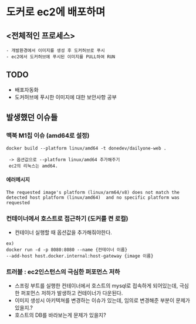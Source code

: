 # 도커로 ec2에 배포하며

## <전체적인 프로세스>
```text
- 개발환경에서 이미지를 생성 후 도커허브로 푸시
- ec2에서 도커허브에 푸시된 이미지를 PULL하여 RUN
```
## TODO
- 배포자동화
- 도커허브에 푸시한 이미지에 대한 보안사항 공부

## 발생했던 이슈들
### 맥북 M1칩 이슈 (amd64로 설정)
```text
docker build --platform linux/amd64 -t donedev/dailyone-web .

 -> 옵션값으로 --platform linux/amd64 추가해주기
 ec2의 리눅스는 amd64.
```
#### 에러메시지
`
The requested image's platform (linux/arm64/v8) does not match the detected host platform (linux/amd64) 
and no specific platform was requested
`

### 컨테이너에서 호스트로 접근하기 (도커를 켠 로컬)
- 컨테이너 실행할 때 옵션값을 추가해줘야한다. 
```
ex)
docker run -d -p 8080:8080 --name {컨테이너 이름} 
--add-host host.docker.internal:host-gateway {image 이름}
```
### 트러블 : ec2인스턴스의 극심한 퍼포먼스 저하
- 스프링 부트를 실행한 컨테이너에서 호스트의 mysql로 접속하게 되어있는데, 극심한 퍼포먼스 저하가 발생하고 컨테이너가 다운된다.
- 이미지 생성시 아키텍쳐를 변경하는 이슈가 있는데, 임의로 변경해준 부분이 문제가 있을지.?
- 호스트의 DB를 바라보는게 문제가 있을지?